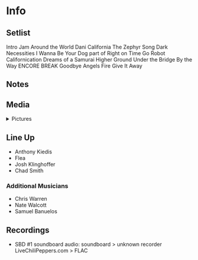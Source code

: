 # Info

## Setlist

Intro Jam
Around the World
Dani California
The Zephyr Song
Dark Necessities
I Wanna Be Your Dog part of
Right on Time
Go Robot
Californication
Dreams of a Samurai
Higher Ground
Under the Bridge
By the Way
ENCORE BREAK
Goodbye Angels
Fire
Give It Away

## Notes

## Media 

<details>
  <summary>Pictures</summary>
  <!--<img alt="Setlist" title="Setlist" src="_.jpg" height="200" />
  <img alt="Clipping" title="Clipping" src="_.jpg" height="200" />
  <img alt="Flyer" title="Flyer" src="_.jpg" height="200" />-->
</details>

## Line Up

* Anthony Kiedis
* Flea
* Josh Klinghoffer
* Chad Smith

### Additional Musicians

* Chris Warren  
* Nate Walcott  
* Samuel Banuelos

## Recordings

* SBD #1 soundboard audio: soundboard > unknown recorder LiveChiliPeppers.com > FLAC
